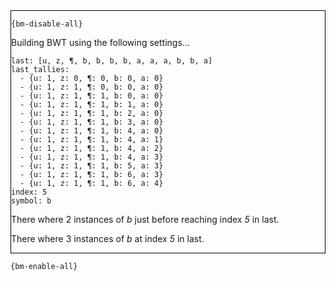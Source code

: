 <div style="border:1px solid black;">

`{bm-disable-all}`

Building BWT using the following settings...

```
last: [u, z, ¶, b, b, b, b, a, a, a, b, b, a]
last_tallies: 
  - {u: 1, z: 0, ¶: 0, b: 0, a: 0}
  - {u: 1, z: 1, ¶: 0, b: 0, a: 0}
  - {u: 1, z: 1, ¶: 1, b: 0, a: 0}
  - {u: 1, z: 1, ¶: 1, b: 1, a: 0}
  - {u: 1, z: 1, ¶: 1, b: 2, a: 0}
  - {u: 1, z: 1, ¶: 1, b: 3, a: 0}
  - {u: 1, z: 1, ¶: 1, b: 4, a: 0}
  - {u: 1, z: 1, ¶: 1, b: 4, a: 1}
  - {u: 1, z: 1, ¶: 1, b: 4, a: 2}
  - {u: 1, z: 1, ¶: 1, b: 4, a: 3}
  - {u: 1, z: 1, ¶: 1, b: 5, a: 3}
  - {u: 1, z: 1, ¶: 1, b: 6, a: 3}
  - {u: 1, z: 1, ¶: 1, b: 6, a: 4}
index: 5
symbol: b

```


There where 2 instances of *b* just before reaching index *5* in last.

There where 3 instances of *b* at index *5* in last.
</div>

`{bm-enable-all}`

